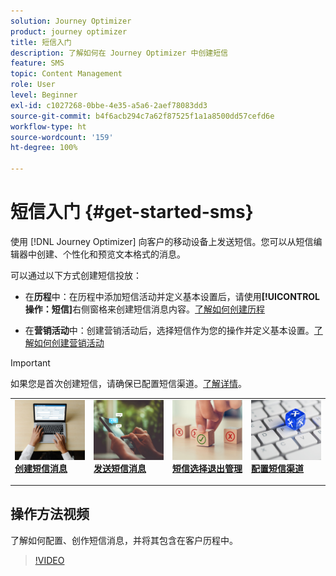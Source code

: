 ```yaml
---
solution: Journey Optimizer
product: journey optimizer
title: 短信入门
description: 了解如何在 Journey Optimizer 中创建短信
feature: SMS
topic: Content Management
role: User
level: Beginner
exl-id: c1027268-0bbe-4e35-a5a6-2aef78083dd3
source-git-commit: b4f6acb294c7a62f87525f1a1a8500dd57cefd6e
workflow-type: ht
source-wordcount: '159'
ht-degree: 100%

---
```


# 短信入门 {#get-started-sms}

使用 [!DNL Journey Optimizer] 向客户的移动设备上发送短信。您可以从短信编辑器中创建、个性化和预览文本格式的消息。

可以通过以下方式创建短信投放：

* 在&#x200B;**历程**&#x200B;中：在历程中添加短信活动并定义基本设置后，请使用&#x200B;**[!UICONTROL 操作：短信]**&#x200B;右侧窗格来创建短信消息内容。[了解如何创建历程](../building-journeys/journey-gs.md)

* 在&#x200B;**营销活动**&#x200B;中：创建营销活动后，选择短信作为您的操作并定义基本设置。[了解如何创建营销活动](../campaigns/create-campaign.md#configure)


>[!IMPORTANT]
>
>如果您是首次创建短信，请确保已配置短信渠道。[了解详情](sms-configuration.md)。

<table style="table-layout:fixed"><tr style="border: 0;">
<td>
<a href="create-sms.md">
<img alt="潜在客户" src="../assets/do-not-localize/sms-create.jpeg">
</a>
<div><a href="create-sms.md"><strong>创建短信消息</strong>
</div>
<p>
</td>
<td>
<a href="send-sms.md">
<img alt="不频繁" src="../assets/do-not-localize/sms-sending.jpg">
</a>
<div>
<a href="send-sms.md"><strong>发送短信消息</strong></a>
</div>
<p></td>
<td>
<a href="sms-opt-out.md">
<img alt="验证" src="../assets/do-not-localize/sms-opt-out.jpg">
</a>
<div>
<a href="sms-opt-out.md"><strong>短信选择退出管理</strong></a>
</div>
<p>
</td>
<td>
<a href="sms-configuration.md">
<img alt="验证" src="../assets/do-not-localize/sms-config.jpg">
</a>
<div>
<a href="sms-configuration.md"><strong>配置短信渠道</strong></a>
</div>
<p>
</td>
</tr></table>

## 操作方法视频

了解如何配置、创作短信消息，并将其包含在客户历程中。

>[!VIDEO](https://video.tv.adobe.com/v/3420509?learn=on)
